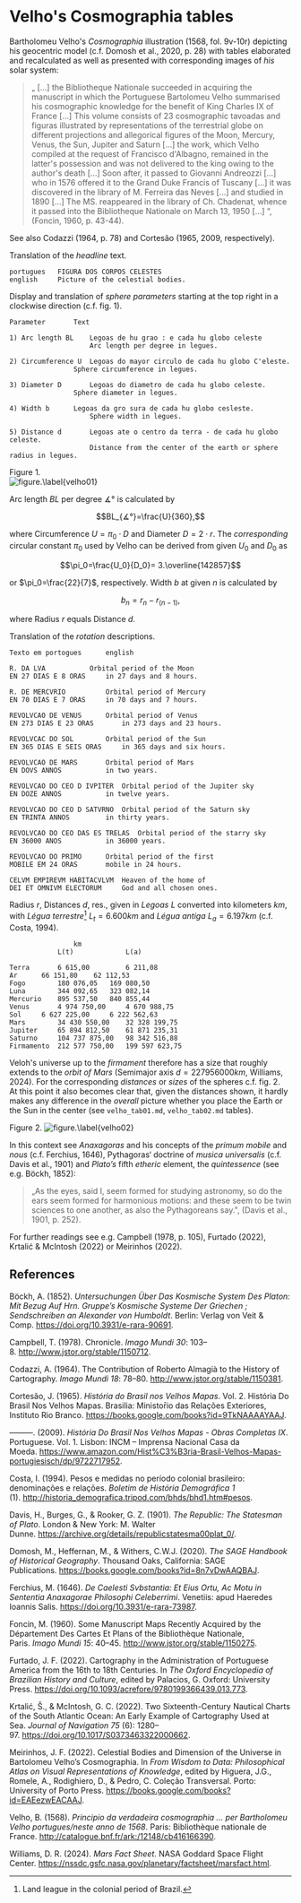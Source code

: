 # Velho's Cosmographia tables
Bartholomeu Velho's *Cosmographia* illustration (1568, fol. 9v-10r) depicting his geocentric model (c.f. Domosh et al., 2020, p. 28) with tables elaborated and recalculated as well as presented with corresponding images of *his*  solar system:

>„ [...] the Bibliotheque Nationale succeeded in acquiring the manuscript in which the Portuguese Bartolomeu Velho summarised his cosmographic knowledge for the benefit of King Charles IX of France [...] This volume consists of 23 cosmographic tavoadas and figuras illustrated by representations of the terrestrial globe on different projections and allegorical figures of the Moon, Mercury, Venus, the Sun, Jupiter and Saturn  [...] the work, which Velho compiled at the request of Francisco d'Albagno, remained in the latter's possession and was not delivered to the king owing to the author's death [...] Soon after, it passed to Giovanni Andreozzi [...] who in 1576 offered it to the Grand Duke Francis of Tuscany [...]  it was discovered in the library of M. Ferreira das Neves [...] and studied in 1890 [...] The MS. reappeared in the library of Ch. Chadenat, whence it passed into the Bibliotheque Nationale on March 13, 1950 [...] “, (Foncin, 1960, p. 43-44).

See also Codazzi (1964, p. 78) and Cortesão (1965, 2009, respectively).

Translation of the *headline* text.		
~~~
portugues	FIGURA DOS CORPOS CELESTES			
english		Picture of the celestial bodies.
~~~

Display and translation of *sphere parameters* starting at the top right in a clockwise direction (c.f. fig. 1).		
~~~
Parameter		Text	

1) Arc length BL	Legoas de hu grao : e cada hu globo celeste
                	Arc length per degree in legues.	

2) Circumference U	Legoas do mayor circulo de cada hu globo C'eleste.				
          		Sphere circumference in legues.	

3) Diameter D		Legoas do diametro de cada hu globo celeste.	
         		Sphere diameter in legues.	

4) Width b		Legoas da gro sura de cada hu globo cesleste.	
                	Sphere width in legues.	
	
5) Distance d		Legoas ate o centro da terra ‐ de cada hu globo celeste.
                	Distance from the center of the earth or sphere radius in legues.  
~~~
Figure 1. 		
![figure.\label{velho01}](velho01.png)

Arc length *BL* per degree $∡°$ is calculated by

$$BL_{∡°}=\frac{U}{360},$$

where Circumference $U=\pi_0⋅D$ and Diameter $D=2⋅r$. The *corresponding* circular constant $\pi_0$ used by Velho can be derived from given $U_0$ and $D_0$ as

$$\pi_0=\frac{U_0}{D_0}= 3.\overline{142857}$$

or $\pi_0=\frac{22}{7}$, respectively. Width $b$ at given $n$ is calculated by

$$b_n=r_n-r_{(n-1)},$$

where Radius $r$ equals Distance $d$.

Translation of the *rotation* descriptions.		
~~~
Texto em portogues		english

R. DA LVA			Orbital period of the Moon
EN 27 DIAS E 8 ORAS		in 27 days and 8 hours.

R. DE MERCVRIO			Orbital period of Mercury
EN 70 DIAS E 7 ORAS		in 70 days and 7 hours.

REVOLVCAO DE VENUS		Orbital period of Venus
EN 273 DIAS E 23 ORAS		in 273 days and 23 hours.

REVOLVCAC DO SOL		Orbital period of the Sun
EN 365 DIAS E SEIS ORAS		in 365 days and six hours.

REVOLVCAO DE MARS		Orbital period of Mars
EN DOVS ANNOS			in two years.

REVOLVCAO DO CEO D IVPITER	Orbital period of the Jupiter sky
EN DOZE ANNOS			in twelve years.

REVOLVCAO DO CEO D SATVRNO	Orbital period of the Saturn sky
EN TRINTA ANNOS			in thirty years.

REVOLVCAO DO CEO DAS ES TRELAS	Orbital period of the starry sky
EN 36000 ANOS			in 36000 years.

REVOLVCAO DO PRIMO		Orbital period of the first
MOBILE EM 24 ORAS		mobile in 24 hours.

CELVM EMPIREVM HABITACVLVM	Heaven of the home of
DEI ET OMNIVM ELECTORUM		God and all chosen ones.
~~~
Radius *r*, Distances *d*, res., given in *Legoas* $L$ converted into kilometers *km*, with *Légua terrestre*[^1] $L_t=6.600km$ and *Légua antiga* $L_a=6.197km$ (c.f. Costa, 1994).
[^1]:Land league in the colonial period of Brazil.
~~~
                km		
        	L(t)             L(a)
	
Terra	 	6 615,00         6 211,08 	
Ar	 	66 151,80 	 62 112,53 	 
Fogo		180 076,05 	 169 080,50 	 
Luna		344 092,65 	 323 082,14 	 
Mercurio	895 537,50 	 840 855,44 	 
Venus		4 974 750,00 	 4 670 988,75 	 
Sol	 	6 627 225,00 	 6 222 562,63 	 
Mars	 	34 430 550,00 	 32 328 199,75 	 
Jupiter	 	65 894 812,50 	 61 871 235,31 	 
Saturno	 	104 737 875,00 	 98 342 516,88 	 
Firmamento	212 577 750,00 	 199 597 623,75  
~~~
Veloh's universe up to the *firmament* therefore has a size that roughly extends to the *orbit of Mars* (Semimajor axis $d=227956000km$, Williams, 2024).
For the corresponding *distances* or *sizes* of the spheres c.f. fig. 2.  
At this point it also becomes clear that, given the distances shown, it hardly makes any difference in the *overall* picture whether you place the Earth or the Sun in the center (see `velho_tab01.md`, `velho_tab02.md` tables).  

Figure 2.
![figure.\label{velho02}](velho02.png)

In this context see *Anaxagoras* and his concepts of the *primum mobile* and *nous* (c.f. Ferchius, 1646), Pythagoras‘ doctrine of *musica universalis* (c.f. Davis et al., 1901) and *Plato’s* fifth *etheric* element, the *quintessence* (see e.g. Böckh, 1852):

>„As the eyes, said I, seem formed for studying astronomy, so do the ears seem formed for harmonious motions: and these seem to be twin sciences to one another, as also the Pythagoreans say.", (Davis et al., 1901, p. 252).
>
For further readings see e.g. Campbell (1978, p. 105), Furtado (2022), Krtalić & McIntosh (2022) or Meirinhos (2022).

## References

Böckh, A. (1852). *Untersuchungen Über Das Kosmische System Des Platon: Mit Bezug Auf Hrn. Gruppe’s Kosmische Systeme Der Griechen ; Sendschreiben an Alexander von Humboldt*. Berlin: Verlag von Veit & Comp. https://doi.org/10.3931/e-rara-90691.

Campbell, T. (1978). Chronicle. *Imago Mundi 30*: 103–8. http://www.jstor.org/stable/1150712.

Codazzi, A. (1964). The Contribution of Roberto Almagià to the History of Cartography. *Imago Mundi 18*: 78–80. http://www.jstor.org/stable/1150381.

Cortesão, J. (1965). *História do Brasil nos Velhos Mapas*. Vol. 2. História Do Brasil Nos Velhos Mapas. Brasilia: Ministor̄io das Relações Exteriores, Instituto Rio Branco. https://books.google.com/books?id=9TkNAAAAYAAJ.

———. (2009). *História Do Brasil Nos Velhos Mapas - Obras Completas IX*. Portuguese. Vol. 1. Lisbon: INCM – Imprensa Nacional Casa da Moeda. https://www.amazon.com/Hist%C3%B3ria-Brasil-Velhos-Mapas-portugiesisch/dp/9722717952.

Costa, I. (1994). Pesos e medidas no período colonial brasileiro: denominações e relações. *Boletim de História Demográfica 1* (1). http://historia_demografica.tripod.com/bhds/bhd1.htm#pesos.

Davis, H., Burges, G., & Rooker, G. Z. (1901). *The Republic: The Statesman of Plato*. London & New York: M. Walter Dunne. https://archive.org/details/republicstatesma00plat_0/.

Domosh, M., Heffernan, M., & Withers, C.W.J. (2020). *The SAGE Handbook of Historical Geography*. Thousand Oaks, California: SAGE Publications. https://books.google.com/books?id=8n7vDwAAQBAJ.

Ferchius, M. (1646). *De Caelesti Svbstantia: Et Eius Ortu, Ac Motu in Sententia Anaxagorae Philosophi Celeberrimi*. Venetiis: apud Haeredes Ioannis Salis. https://doi.org/10.3931/e-rara-73987.

Foncin, M. (1960). Some Manuscript Maps Recently Acquired by the Département Des Cartes Et Plans of the Bibliothèque Nationale, Paris. *Imago Mundi 15*: 40–45. http://www.jstor.org/stable/1150275.

Furtado, J. F. (2022). Cartography in the Administration of Portuguese America from the 16th to 18th Centuries. In *The Oxford Encyclopedia of Brazilian History and Culture*, edited by Palacios, G. Oxford: University Press. https://doi.org/10.1093/acrefore/9780199366439.013.773.

Krtalić, Š., & McIntosh, G. C. (2022). Two Sixteenth-Century Nautical Charts of the South Atlantic Ocean: An Early Example of Cartography Used at Sea. *Journal of Navigation 75* (6): 1280–97. https://doi.org/10.1017/S0373463322000662.

Meirinhos, J. F. (2022). Celestial Bodies and Dimension of the Universe in Bartolomeu Velho’s Cosmographia. In *From Wisdom to Data: Philosophical Atlas on Visual Representations of Knowledge*, edited by Higuera, J.G., Romele, A., Rodighiero, D., & Pedro, C. Coleção Transversal. Porto: University of Porto Press. https://books.google.com/books?id=EAEezwEACAAJ.

Velho, B. (1568). *Principio da verdadeira cosmographia ... per Bartholomeu Velho portugues/neste anno de 1568*. Paris: Bibliothèque nationale de France. http://catalogue.bnf.fr/ark:/12148/cb416166390.

Williams, D. R. (2024). *Mars Fact Sheet*. NASA Goddard Space Flight Center. https://nssdc.gsfc.nasa.gov/planetary/factsheet/marsfact.html.
